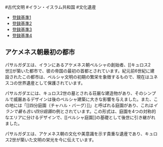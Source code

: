 #古代文明 #イラン・イスラム共和国 #文化遺産 
- [登録基準1](登録基準1.md)
- [登録基準2](登録基準2.md)
- [登録基準3](登録基準3.md)
- [登録基準4](登録基準4.md)
## アケメネス朝最初の都市
パサルガダエは、イランにあるアケメネス朝ペルシャの創始者、[[キュロス2世]]が築いた都市で、彼の帝国の最初の首都とされています。紀元前6世紀に建設されたこの都市は、ペルシャ文明の初期の繁栄を象徴するもので、現在はユネスコの世界遺産として保護されています。

パサルガダエには、キュロス2世の墓とされる荘厳な建造物があり、そのシンプルで威厳あるデザインは後のペルシャ建築に大きな影響を与えました。また、この地には「[[四分庭園（チャハル・バーグ）]]」と呼ばれる庭園があり、これは*イランで最も古い四分庭園*の例とされています。この形式は、庭園を4つの対称的なエリアに分けるデザインで、[[ペルシャ庭園]]の基礎として後世に引き継がれました。

パサルガダエは、アケメネス朝の文化や美意識を示す貴重な遺産であり、キュロス2世が築いた文明の栄光を今に伝えています。